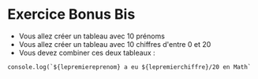 # Exercice Bonus Bis 
 
- Vous allez créer un tableau avec 10 prénoms
- Vous allez créer un tableau avec 10 chiffres d'entre 0 et 20
- Vous devez combiner ces deux tableaux :

```
console.log(`${lepremiereprenom} a eu ${lepremierchiffre}/20 en Math`
```


 


